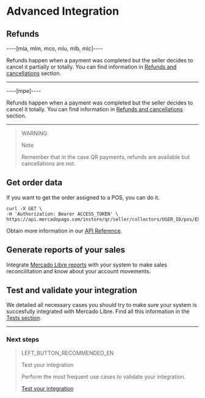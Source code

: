 # Advanced Integration

## Refunds

----[mla, mlm, mco, mlu, mlb, mlc]----

Refunds happen when a payment was completed but the seller decides to cancel it partially or totally. You can find information in [Refunds and cancellations](https://www.mercadopago[FAKER][URL][DOMAIN]/developers/en/guides/manage-account/account/cancellations-and-refunds) section.

------------

----[mpe]----

Refunds happen when a payment was completed but the seller decides to cancel it totally. You can find information in [Refunds and cancellations](https://www.mercadopago[FAKER][URL][DOMAIN]/developers/en/guides/manage-account/account/cancellations-and-refunds) section.

------------
> WARNING
> 
> Note
> 
> Remember that in the case QR payments, refunds are available but cancellations are not.



## Get order data

If you want to get the order assigned to a POS, you can do it.

```curl
curl -X GET \
-H 'Authorization: Bearer ACCESS_TOKEN' \
https://api.mercadopago.com/instore/qr/seller/collectors/USER_ID/pos/EXTERNAL_POS_ID/orders
```
Obtain more information in our [API Reference](https://www.mercadopago[FAKER][URL][DOMAIN]/developers/en/reference/instore_orders_v2/_instore_qr_seller_collectors_user_id_pos_external_pos_id_orders/get).

## Generate reports of your sales

Integrate [Mercado Libre reports](https://www.mercadopago[FAKER][URL][DOMAIN]/developers/en/guides/manage-account/reports/general-considerations/reconciliation-reports) with your system to make sales reconcilitation and know about your account movements.

## Test and validate your integration 

We detailed all necessary cases you should try to make sure your system is succesfully integrated with Mercado Libre. 
Find all this information in the [Tests section](https://www.mercadopago[FAKER][URL][DOMAIN]/developers/en/guides/in-person-payments/qr-code/integration-test).

---
### Next steps


> LEFT_BUTTON_RECOMMENDED_EN
>
> Test your integration
>
> Perform the most frequent use cases to validate your integration.
>
> [Test your integration](https://www.mercadopago[FAKER][URL][DOMAIN]/developers/en/guides/in-person-payments/qr-code/integration-test)
